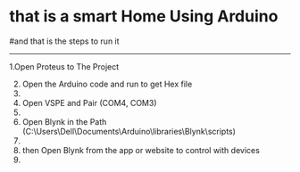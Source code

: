 # that is a smart Home Using Arduino




#and that is the steps to run it
_____________________________________________
1.Open Proteus to The Project 

2. Open the Arduino code and run to get Hex file
3. 
4. Open VSPE and Pair (COM4, COM3)
5. 
6. Open Blynk in the Path (C:\Users\Dell\Documents\Arduino\libraries\Blynk\scripts)
7. 
8. then Open Blynk from the app or website to control with devices
9. 
